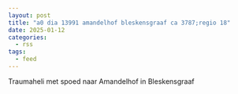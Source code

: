 ```yaml
---
layout: post
title: "a0 dia 13991 amandelhof bleskensgraaf ca 3787;regio 18"
date: 2025-01-12
categories: 
  - rss
tags: 
  - feed
---
```


Traumaheli met spoed naar Amandelhof in Bleskensgraaf
